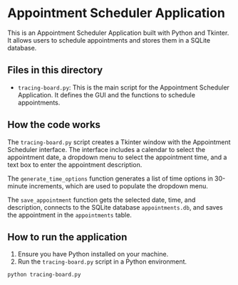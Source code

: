 # Appointment Scheduler Application

This is an Appointment Scheduler Application built with Python and Tkinter. It allows users to schedule appointments and stores them in a SQLite database.

## Files in this directory

- `tracing-board.py`: This is the main script for the Appointment Scheduler Application. It defines the GUI and the functions to schedule appointments.

## How the code works

The `tracing-board.py` script creates a Tkinter window with the Appointment Scheduler interface. The interface includes a calendar to select the appointment date, a dropdown menu to select the appointment time, and a text box to enter the appointment description.

The `generate_time_options` function generates a list of time options in 30-minute increments, which are used to populate the dropdown menu.

The `save_appointment` function gets the selected date, time, and description, connects to the SQLite database `appointments.db`, and saves the appointment in the `appointments` table.

## How to run the application

1. Ensure you have Python installed on your machine.
2. Run the `tracing-board.py` script in a Python environment.

```bash
python tracing-board.py